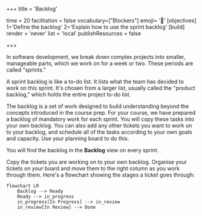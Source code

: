 +++
title = 'Backlog'

time = 20
facilitation = false
vocabulary=["Blockers"]
emoji= '📝'
[objectives]
1='Define the backlog'
2='Explain how to use the sprint backlog'
[build]
  render = 'never'
  list = 'local'
  publishResources = false

+++

In software development, we break down complex projects into smaller, manageable parts, which we work on for a week or two. These periods are called "sprints."

A sprint backlog is like a to-do list. It lists what the team has decided to work on this sprint. It's chosen from a larger list, usually called the "product backlog," which holds the entire project to-do list.

The backlog is a set of work designed to build understanding beyond the concepts introduced in the course prep. For your course, we have prepared a backlog of mandatory work for each sprint. You will copy these tasks into your own backlog. You can also add any other tickets you want to work on to your backlog, and schedule all of the tasks according to your own goals and capacity. Use your planning board to do this.

You will find the backlog in the **Backlog** view on every sprint.

Copy the tickets you are working on to your own backlog. Organise your tickets on your board and move them to the right column as you work through them. Here's a flowchart showing the stages a ticket goes through:

```mermaid
flowchart LR
    Backlog --> Ready
    Ready --> in_progress
    in_progress[In Progress] --> in_review
    in_review[In Review] --> Done
```
